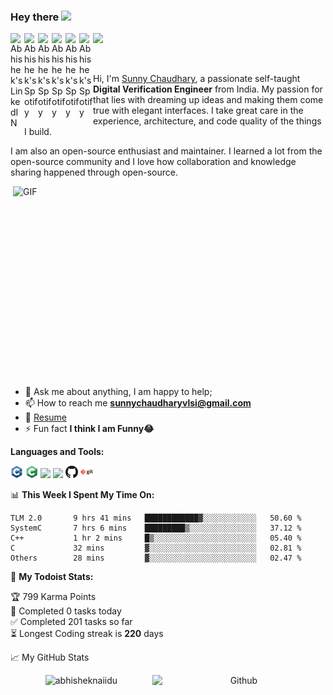 ### Hey there <img src="https://media.giphy.com/media/hvRJCLFzcasrR4ia7z/giphy.gif" width="25px">
</a>
<a href="https://www.linkedin.com/in/sunny-chaudhary-2a4b4417b/">
  <img align="left" alt="Abhishek's LinkedIN" width="22px" src="https://cdn.jsdelivr.net/npm/simple-icons@4.13.0/icons/linkedin.svg" />
</a>
<a href="https://www.codechef.com/users/sunnych_007">
  <img align="left" alt="Abhishek's Spotify" width="22px" src="https://cdn.jsdelivr.net/npm/simple-icons@4.13.0/icons/codechef.svg" />
</a>
<a href="https://www.hackerrank.com/Sunny_Chaudhary?hr_r=1">
  <img align="left" alt="Abhishek's Spotify" width="22px" src="https://cdn.jsdelivr.net/npm/simple-icons@3.0.1/icons/hackerrank.svg" />
</a>
<a href="https://www.hackerearth.com/@Sunny_Chaudhary">
  <img align="left" alt="Abhishek's Spotify" width="22px" src="https://cdn.jsdelivr.net/npm/simple-icons@3.0.1/icons/hackerearth.svg" />
</a>
<a href="https://auth.geeksforgeeks.org/user/sunnychaudharyvlsi/profile">
  <img align="left" alt="Abhishek's Spotify" width="22px" src="https://cdn.jsdelivr.net/npm/simple-icons@3.0.1/icons/geeksforgeeks.svg" />
</a>
<a href="https://www.instagram.com/sunny__chaudhary__/">
  <img align="left" alt="Abhishek's Spotify" width="22px" src="https://cdn.jsdelivr.net/npm/simple-icons@3.0.1/icons/instagram.svg" />
</a>


![](https://visitor-badge.glitch.me/badge?page_id=abhisheknaiidu.abhisheknaiidu)

<br />

Hi, I'm [Sunny Chaudhary](https://blog.abhisheknaidu.tech/), a passionate self-taught **Digital Verification Engineer** from India. My passion for that lies with dreaming up ideas and making them come true with elegant interfaces. I take great care in the experience, architecture, and code quality of the things I build.

I am also an open-source enthusiast and maintainer. I learned a lot from the open-source community and I love how collaboration and knowledge sharing happened through open-source.


  <img align="right" alt="GIF" src="https://github.com/abhisheknaiidu/abhisheknaiidu/blob/master/code.gif?raw=true" width="500" height="320" />
  
- 💬 Ask me about anything, I am happy to help;
- 📫 How to reach me **sunnychaudharyvlsi@gmail.com**
- 📝 [Resume](https://drive.google.com/file/d/1Tecqvc-o0EONwJnf51JWxybgMagLQWXS/view?usp=drive_link)
- ⚡ Fun fact **I think I am Funny😂**

**Languages and Tools:**  

<code><img height="20" src="https://raw.githubusercontent.com/github/explore/80688e429a7d4ef2fca1e82350fe8e3517d3494d/topics/cpp/cpp.png"></code>
<code><img height="20" src="https://github.com/ArthurBoucard/ArthurBoucard/blob/master/src/c.png"></code>
<code><img height="20" src="https://www.vectorlogo.zone/logos/gnu_bash/gnu_bash-ar21.svg"></code>
<code><img height="20" src="https://www.vectorlogo.zone/logos/visualstudio_code/visualstudio_code-ar21.svg"></code>
<code><img height="20" src="https://raw.githubusercontent.com/github/explore/78df643247d429f6cc873026c0622819ad797942/topics/github/github.png"></code>
<code><img height="20" src="https://raw.githubusercontent.com/github/explore/80688e429a7d4ef2fca1e82350fe8e3517d3494d/topics/git/git.png"></code>


📊 **This Week I Spent My Time On:**
<!--START_SECTION:waka-->
```text
TLM 2.0       9 hrs 41 mins   ████████████▓░░░░░░░░░░░░   50.60 % 
SystemC       7 hrs 6 mins    █████████▒░░░░░░░░░░░░░░░   37.12 % 
C++           1 hr 2 mins     █▒░░░░░░░░░░░░░░░░░░░░░░░   05.40 % 
C             32 mins         ▓░░░░░░░░░░░░░░░░░░░░░░░░   02.81 % 
Others        28 mins         ▓░░░░░░░░░░░░░░░░░░░░░░░░   02.47 % 
```
<!--END_SECTION:waka-->

🚧 **My Todoist Stats:**
<!-- TODO-IST:START -->
🏆  799 Karma Points           
🌸  Completed 0 tasks today           
✅  Completed 201 tasks so far             
⏳  Longest Coding streak is **220** days
<!-- TODO-IST:END -->

📈 My GitHub Stats

<p align="center"> <img src="https://github-readme-stats.vercel.app/api?username=UndefeatedSunny&show_icons=true&theme=gotham" alt="abhisheknaiidu" />
<!-- Any image aligned to the right. Beware the width -->
<img width="55%" align="right" alt="Github" src="https://raw.githubusercontent.com/onimur/.github/master/.resources/git-header.svg" />
